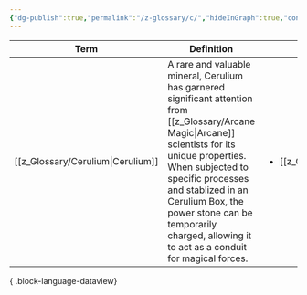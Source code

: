 ```yaml
---
{"dg-publish":true,"permalink":"/z-glossary/c/","hideInGraph":true,"contentClasses":"h-line hr-no-icon","tags":["GlossaryIndex/Letter"],"dgShowInlineTitle":true,"noteIcon":""}
---
```




| Term                                 | Definition                                                                                                                                                                                                                                                                                                          | Topic                                                   | Aliases                                                      |
| ------------------------------------ | ------------------------------------------------------------------------------------------------------------------------------------------------------------------------------------------------------------------------------------------------------------------------------------------------------------------- | ------------------------------------------------------- | ------------------------------------------------------------ |
| [[z_Glossary/Cerulium\|Cerulium]] | A rare and valuable mineral, Cerulium has garnered significant attention from [[z_Glossary/Arcane Magic\|Arcane]] scientists for its unique properties. When subjected to specific processes and stablized in an Cerulium Box, the power stone can be temporarily charged, allowing it to act as a conduit for magical forces. | <ul><li>[[z_Glossary/Index/Magic.md\\|Magic]]</li></ul> | Cerulium Box, Arcane Stone, Power Stone, Cerulium Technology |

{ .block-language-dataview}
